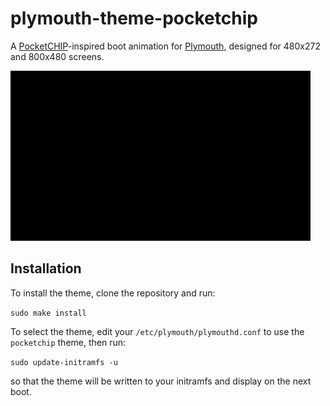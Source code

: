 # plymouth-theme-pocketchip

A [PocketCHIP](https://en.wikipedia.org/wiki/CHIP_(computer)#Pocket_CHIP_and_Pockulus)-inspired boot animation for [Plymouth](https://www.freedesktop.org/wiki/Software/Plymouth/), designed for 480x272 and 800x480 screens.

![PocketCHIP animation sample](sample.gif)

## Installation

To install the theme, clone the repository and run:

```sudo make install```

To select the theme, edit your `/etc/plymouth/plymouthd.conf` to use the `pocketchip` theme, then run:

```sudo update-initramfs -u```

so that the theme will be written to your initramfs and display on the next boot.